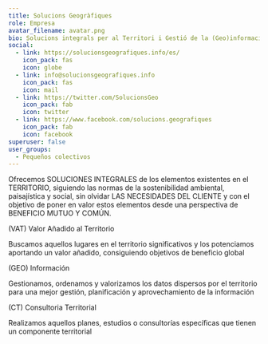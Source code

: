 ```yaml
---
title: Solucions Geogràfiques
role: Empresa
avatar_filename: avatar.png
bio: Solucions integrals per al Territori i Gestió de la (Geo)informació
social:
  - link: https://solucionsgeografiques.info/es/
    icon_pack: fas
    icon: globe
  - link: info@solucionsgeografiques.info
    icon_pack: fas
    icon: mail
  - link: https://twitter.com/SolucionsGeo
    icon_pack: fab
    icon: twitter
  - link: https://www.facebook.com/solucions.geografiques
    icon_pack: fab
    icon: facebook
superuser: false
user_groups:
  - Pequeños colectivos
---
```

Ofrecemos SOLUCIONES INTEGRALES de los elementos existentes en el TERRITORIO, siguiendo las normas de la sostenibilidad ambiental, paisajística y social, sin olvidar LAS NECESIDADES DEL CLIENTE y con el objetivo de poner en valor estos elementos desde una perspectiva de BENEFICIO MUTUO Y COMÚN.

(VAT) Valor Añadido al Territorio

Buscamos aquellos lugares en el territorio significativos y los potenciamos aportando un valor añadido, consiguiendo objetivos de beneficio global

(GEO) Información

Gestionamos, ordenamos y valorizamos los datos dispersos por el territorio para una mejor gestión, planificación y aprovechamiento de la información

(CT) Consultoria Territorial

Realizamos aquellos planes, estudios o consultorías específicas que tienen un componente territorial
